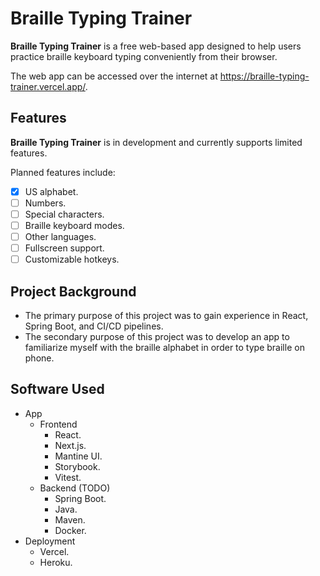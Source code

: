 # Braille Typing Trainer

**Braille Typing Trainer** is a free web-based app designed to help users practice braille keyboard typing conveniently from their browser.

The web app can be accessed over the internet at https://braille-typing-trainer.vercel.app/.

## Features

**Braille Typing Trainer** is in development and currently supports limited features.

Planned features include:

- [x] US alphabet.
- [ ] Numbers.
- [ ] Special characters.
- [ ] Braille keyboard modes.
- [ ] Other languages.
- [ ] Fullscreen support.
- [ ] Customizable hotkeys.

## Project Background
- The primary purpose of this project was to gain experience in React, Spring Boot, and CI/CD pipelines.
- The secondary purpose of this project was to develop an app to familiarize myself with the braille alphabet in order to type braille on phone.

## Software Used
- App
  - Frontend
    - React.
    - Next.js.
    - Mantine UI.
    - Storybook.
    - Vitest.
  - Backend (TODO)
    - Spring Boot.
    - Java.
    - Maven.
    - Docker.
- Deployment
  - Vercel.
  - Heroku.
